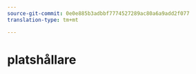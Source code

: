 ```yaml
---
source-git-commit: 0e0e885b3adbbf7774527289ac80a6a9add2f077
translation-type: tm+mt

---
```

# platshållare
